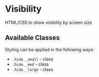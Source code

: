 # Visibility
HTML/CSS to show visibility by screen size

## Available Classes
Styling can be applied in the following ways:

* `.hide__small` - class
* `.hide__med` - class
* `.hide__large` - class
